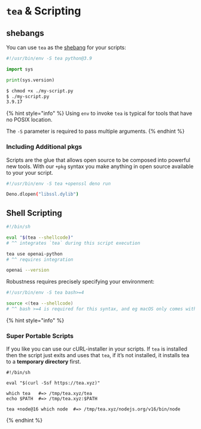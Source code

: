 # `tea` & Scripting

## shebangs

You can use `tea` as the [shebang] for your scripts:

```python
#!/usr/bin/env -S tea python@3.9

import sys

print(sys.version)
```

```sh
$ chmod +x ./my-script.py
$ ./my-script.py
3.9.17
```

{% hint style="info" %}
Using `env` to invoke `tea` is typical for tools that have no POSIX location.

The `-S` parameter is required to pass multiple arguments.
{% endhint %}


### Including Additional pkgs

Scripts are the glue that allows open source to be composed into powerful new
tools. With our `+pkg` syntax you make anything in open source available to
your your script.

```sh
#!/usr/bin/env -S tea +openssl deno run

Deno.dlopen("libssl.dylib")
```

## Shell Scripting

```sh
#!/bin/sh

eval "$(tea --shellcode)"
# ^^ integrates `tea` during this script execution

tea use openai-python
# ^^ requires integration

openai --version
```

Robustness requires precisely specifying your environment:

```sh
#!/usr/bin/env -S tea bash>=4

source <(tea --shellcode)
# ^^ bash >=4 is required for this syntax, and eg macOS only comes with bash 3
```

{% hint style="info" %}

### Super Portable Scripts

If you like you can use our cURL-installer in your scripts. If `tea` is
installed then the script just exits and uses that `tea`, if it’s not
installed, it installs tea to a **temporary directory** first.

```
#!/bin/sh

eval "$(curl -Ssf https://tea.xyz)"

which tea   #=> /tmp/tea.xyz/tea
echo $PATH  #=> /tmp/tea.xyz:$PATH

tea +node@16 which node  #=> /tmp/tea.xyz/nodejs.org/v16/bin/node
```
{% endhint %}


[shebang]: https://en.wikipedia.org/wiki/Shebang_(Unix)
